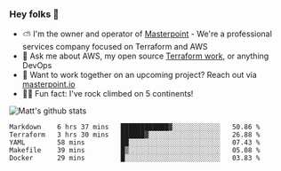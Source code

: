 

### Hey folks 👋

- ⛅️ I'm the owner and operator of [Masterpoint](https://masterpoint.io) - We're a professional services company focused on Terraform and AWS
- 💬 Ask me about AWS, my open source [Terraform work](https://github.com/masterpointio?q=terraform&type=&language=hcl), or anything DevOps
- 🔨 Want to work together on an upcoming project? Reach out via [masterpoint.io](https://masterpoint.io)
- 🧗‍♂️ Fun fact: I've rock climbed on 5 continents! 


![Matt's github stats](https://github-readme-stats.vercel.app/api?username=Gowiem&count_private=true&theme=cobalt&show_icons=true)

<!--START_SECTION:waka-->
```text
Markdown    6 hrs 37 mins   ████████████▓░░░░░░░░░░░░   50.86 % 
Terraform   3 hrs 30 mins   ██████▓░░░░░░░░░░░░░░░░░░   26.88 % 
YAML        58 mins         ██░░░░░░░░░░░░░░░░░░░░░░░   07.43 % 
Makefile    39 mins         █▒░░░░░░░░░░░░░░░░░░░░░░░   05.08 % 
Docker      29 mins         █░░░░░░░░░░░░░░░░░░░░░░░░   03.83 % 
```
<!--END_SECTION:waka-->

